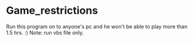 # Game_restrictions
Run this program on to anyone's pc and he won't be able to play more than 1.5 hrs. :)
Note: run vbs file only.
